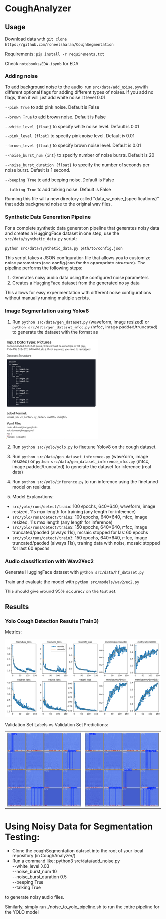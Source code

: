 # CoughAnalyzer

## Usage
Download data with
`git clone https://github.com/roneelsharan/CoughSegmentation`

Requirements: `pip install -r requirements.txt`

Check `notebooks/EDA.ipynb` for EDA

### Adding noise
To add background noise to the audio, run `src/data/add_noise.py`with different optional flags for adding different types of noises. If you add no flags, then it will just add white noise at level 0.01. 

`--pink True` to add pink noise. Default is False 

`--brown True` to add brown noise. Default is False 

`--white_level {float}` to specify white noise level. Default is 0.01

`--pink_level {float}` to specify pink noise level. Default is 0.01 

`--brown_level {float}` to specify brown noise level. Default is 0.01

`--noise_burst_num {int}` to specify number of noise bursts. Default is 20

`--noise_burst_duration {float}` to specify the number of seconds per noise burst. Default is 1 second. 

`--beeping True` to add beeping noise. Default is False

`--talking True` to add talking noise. Default is False

Running this file will a new directory called "data_w_noise_{specifications}" that adds background noise to the original wav files. 

### Synthetic Data Generation Pipeline
For a complete synthetic data generation pipeline that generates noisy data and creates a HuggingFace dataset in one step, use the `src/data/synthetic_data.py` script:

```bash
python src/data/synthetic_data.py path/to/config.json
```

This script takes a JSON configuration file that allows you to customize noise parameters (see config.json for the appropriate structure).
The pipeline performs the following steps:
1. Generates noisy audio data using the configured noise parameters
2. Creates a HuggingFace dataset from the generated noisy data

This allows for easy experimentation with different noise configurations without manually running multiple scripts.

### Image Segmentation using Yolov8
1) Run `python src/data/gen_dataset.py` (waveform, image resized) or  `python src/data/gen_dataset_mfcc.py` (mfcc, image padded/truncated) to generate the dataset with the format as
<img src="figures/data_format.jpg" alt="Data Format" width="300"/>

2) Run `python src/yolo/yolo.py` to finetune Yolov8 on the cough dataset.

3) Run `python src/data/gen_dataset_inference.py` (waveform, image resized) or  `python src/data/gen_dataset_inference_mfcc.py` (mfcc, image padded/truncated) to generate the dataset for inference (real data)

4) Run `python src/yolo/inference.py` to run inference using the finetuned model on real data.

5) Model Explanations:
- `src/yolo/runs/detect/train`: 100 epochs, 640*640, waveform, image resized, 11s max length for training (any length for inference)
- `src/yolo/runs/detect/train2`: 100 epochs, 640*640, mfcc, image resized, 11s max length (any length for inference)
- `src/yolo/runs/detect/train5`: 150 epochs, 640*640, mfcc, image truncated/padded (always 11s), mosaic stopped for last 60 epochs
- `src/yolo/runs/detect/train3`: 150 epochs, 640*640, mfcc, image truncated/padded (always 11s), training data with noise, mosaic stopped for last 60 epochs


### Audio classification with Wav2Vec2
Generate HuggingFace dataset with `python src/data/hf_dataset.py`

Train and evaluate the model with `python src/models/wav2vec2.py`

This should give around 95% accuracy on the test set.

## Results
### Yolo Cough Detection Results (Train3)
Metrics:

<img src="src/yolo/runs/detect/train3/results.png" alt="Data Format" width="600"/>

Validation Set Labels vs Validation Set Predictions:
<table>
  <tr>
    <td><img src="src/yolo/runs/detect/train3/val_batch0_labels.jpg" width="600"/></td>
    <td><img src="src/yolo/runs/detect/train3/val_batch0_pred.jpg" width="600"/></td>
  </tr>
</table>

# Using Noisy Data for Segmentation Testing:
- Clone the coughSegmentation dataset into the root of your local repository (in CoughAnalyzer/)
- Run a command like:  python3 src/data/add_noise.py \
  --white_level 0.03 \
  --noise_burst_num 10 \
  --noise_burst_duration 0.5 \
  --beeping True \
  --talking True

to generate noisy audio files. 

Similarly, simply run ./noise_to_yolo_pipeline.sh to run the entire pipeline for the YOLO model

